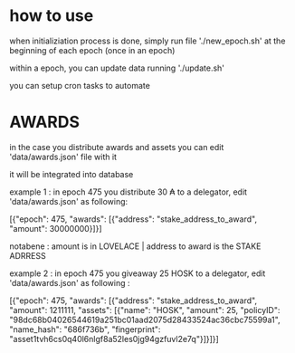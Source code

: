 # how to use

when initializiation process is done, simply run file './new_epoch.sh' at the beginning of each epoch (once in an epoch)

within a epoch, you can update data running './update.sh'

you can setup cron tasks to automate


# AWARDS
in the case you distribute awards and assets you can edit 'data/awards.json' file with it

it will be integrated into database

example 1 :
in epoch 475 you distribute 30 &#8371; to a delegator, edit 'data/awards.json' as following:

[{"epoch": 475, "awards": [{"address": "stake_address_to_award", "amount": 30000000}]}]

notabene : amount is in LOVELACE | address to award is the STAKE ADRRESS

example 2 :
in epoch 475 you giveaway 25 HOSK to a delegator, edit 'data/awards.json' as following :

[{"epoch": 475, "awards": [{"address": "stake_address_to_award", "amount": 1211111, "assets": [{"name": "HOSK", "amount": 25, "policyID": "98dc68b04026544619a251bc01aad2075d28433524ac36cbc75599a1", "name_hash": "686f736b", "fingerprint": "asset1tvh6cs0q40l6nlgf8a52les0jg94gzfuvl2e7q"}]}]}]
